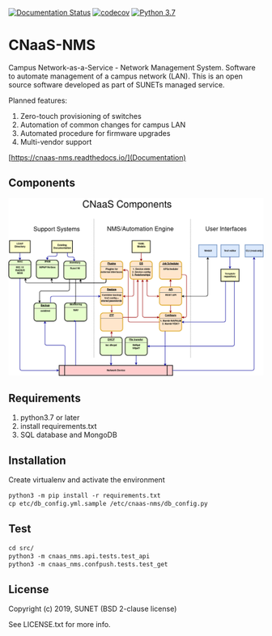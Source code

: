 [![Documentation Status](https://readthedocs.org/projects/cnaas-nms/badge/?version=latest)](https://cnaas-nms.readthedocs.io/en/latest/?badge=latest) [![codecov](https://codecov.io/gh/SUNET/cnaas-nms/branch/master/graph/badge.svg)](https://codecov.io/gh/SUNET/cnaas-nms) [![Python 3.7](https://img.shields.io/badge/python-3.7-blue.svg)](https://www.python.org/downloads/release/python-370/)

# CNaaS-NMS

Campus Network-as-a-Service - Network Management System. Software to automate management of a campus network (LAN). This is an open source software developed as part of SUNETs managed service.

Planned features:
1. Zero-touch provisioning of switches
1. Automation of common changes for campus LAN
1. Automated procedure for firmware upgrades
1. Multi-vendor support

[https://cnaas-nms.readthedocs.io/](Documentation)

## Components

![CNaaS component architecture](cnaas-components-20190408.png?raw=true)

## Requirements

1. python3.7 or later
1. install requirements.txt
1. SQL database and MongoDB

## Installation

Create virtualenv and activate the environment

```
python3 -m pip install -r requirements.txt
cp etc/db_config.yml.sample /etc/cnaas-nms/db_config.py
```

## Test

```
cd src/
python3 -m cnaas_nms.api.tests.test_api
python3 -m cnaas_nms.confpush.tests.test_get
```

## License

Copyright (c) 2019, SUNET (BSD 2-clause license)

See LICENSE.txt for more info.
